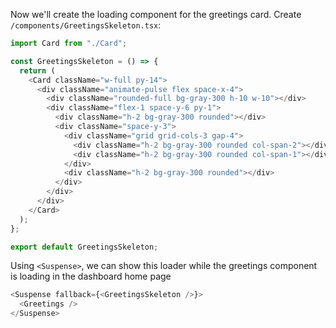 Now we'll create the loading component for the greetings card. Create `/components/GreetingsSkeleton.tsx`:

```ts
import Card from "./Card";

const GreetingsSkeleton = () => {
  return (
    <Card className="w-full py-14">
      <div className="animate-pulse flex space-x-4">
        <div className="rounded-full bg-gray-300 h-10 w-10"></div>
        <div className="flex-1 space-y-6 py-1">
          <div className="h-2 bg-gray-300 rounded"></div>
          <div className="space-y-3">
            <div className="grid grid-cols-3 gap-4">
              <div className="h-2 bg-gray-300 rounded col-span-2"></div>
              <div className="h-2 bg-gray-300 rounded col-span-1"></div>
            </div>
            <div className="h-2 bg-gray-300 rounded"></div>
          </div>
        </div>
      </div>
    </Card>
  );
};

export default GreetingsSkeleton;
```

Using `<Suspense>`, we can show this loader while the greetings component is loading in the dashboard home page

```ts
<Suspense fallback={<GreetingsSkeleton />}>
  <Greetings />
</Suspense>
```
